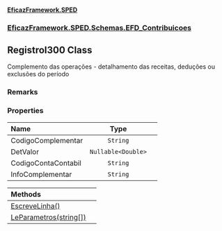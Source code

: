 #### [EficazFramework.SPED](EficazFrameworkSPED.md 'EficazFramework SPED')
### [EficazFramework.SPED.Schemas.EFD_Contribuicoes](EficazFramework.SPED.Schemas.EFD_Contribuicoes.md 'EficazFramework.SPED.Schemas.EFD_Contribuicoes')

## RegistroI300 Class

Complemento das operações - detalhamento das receitas, deduções ou exclusões do período

### Remarks
### Properties

| Name | Type | |
| :--- | :---: | :--- |
| CodigoComplementar | `String` |  |
| DetValor | `Nullable<Double>` |  |
| CodigoContaContabil | `String` |  |
| InfoComplementar | `String` |  |

| Methods | |
| :--- | :--- |
| [EscreveLinha()](EficazFramework.SPED.Schemas.EFD_Contribuicoes/RegistroI300/EscreveLinha().md 'EficazFramework.SPED.Schemas.EFD_Contribuicoes.RegistroI300.EscreveLinha()') | |
| [LeParametros(string[])](EficazFramework.SPED.Schemas.EFD_Contribuicoes/RegistroI300/LeParametros(string[]).md 'EficazFramework.SPED.Schemas.EFD_Contribuicoes.RegistroI300.LeParametros(string[])') | |
